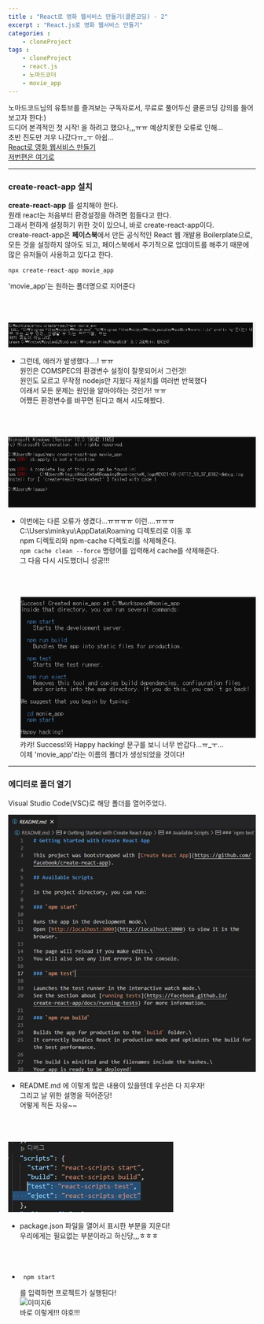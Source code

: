 ```yaml
---
title : "React로 영화 웹서비스 만들기(클론코딩) - 2"
excerpt : "React.js로 영화 웹서비스 만들기"
categories : 
    - cloneProject
tags : 
    - cloneProject
    - react.js
    - 노마드코더
    - movie_app
---
```


노마드코드님의 유튜브를 즐겨보는 구독자로서, 무료로 풀어두신 클론코딩 강의를 들어보고자 한다:)<br>
드디어 본격적인 첫 시작! 을 하려고 했으나,,,ㅠㅠ 예상치못한 오류로 인해...  
초반 진도만 겨우 나갔다ㅠ_ㅜ 아쉽...  
[React로 영화 웹서비스 만들기](https://nomadcoders.co/react-fundamentals)<br>
[저번편은 여기로](https://smilehyeon.github.io/cloneproject/3rd-post/)  

---


### create-react-app 설치  
**create-react-app** 를 설치해야 한다.  
원래 react는 처음부터 환경설정을 하려면 힘들다고 한다.  
그래서 편하게 설정하기 위한 것이 있으니, 바로 create-react-app이다.  
create-react-app은 **페이스북**에서 만든 공식적인 React 웹 개발용 Boilerplate으로,  
모든 것을 설정하지 않아도 되고, 페이스북에서 주기적으로 업데이트를 해주기 때문에  
많은 유저들이 사용하고 있다고 한다.  
```
npx create-react-app movie_app
```  
'movie_app'는 원하는 폴더명으로 지어준다  <br><br><br><br>

 ![이미지1](/assets/images/210824/1.jpg)  
+ 그런데, 에러가 발생했다....! ㅠㅠ  
    원인은 COMSPEC의 환경변수 설정이 잘못되어서 그런것!  
    원인도 모르고 무작정 nodejs만 지웠다 재설치를 여러번 반복했다  
    이래서 모든 문제는 원인을 알아야하는 것인가! ㅠㅠ  
    어쨌든 환경변수를 바꾸면 된다고 해서 시도해봤다.  <br><br><br><br>
  
![이미지2](/assets/images/210824/2.jpg)     
+ 이번에는 다른 오류가 생겼다...ㅠㅠㅠㅠ 이런....ㅠㅠㅠ   
    C:\Users\minkyu\AppData\Roaming 디렉토리로 이동 후  
    npm 디렉토리와 npm-cache 디렉토리를 삭제해준다.  
    ```npm cache clean --force``` 명령어를 입력해서 cache를 삭제해준다.  
    그 다음 다시 시도했더니 성공!!!  <br><br><br><br>

    ![이미지3](/assets/images/210824/3.jpg)    
    캬캬! Success!와 Happy hacking! 문구를 보니 너무 반갑다...ㅠ_ㅜ...  
    이제 'movie_app'라는 이름의 폴더가 생성되었을 것이다!   

---

### 에디터로 폴더 열기  
Visual Studio Code(VSC)로 해당 폴더를 열어주었다.  
    
![이미지4](/assets/images/210824/4.jpg)   
+ README.md 에 이렇게 많은 내용이 있을텐데 우선은 다 지우자!  
    그리고 날 위한 설명을 적어준당!  
    어떻게 적든 자유~~  <br><br><br><br>
    
![이미지5](/assets/images/210824/5.jpg)   
+ package.json 파일을 열어서 표시한 부분을 지운다!  
    우리에게는 필요없는 부분이라고 하신당,,,ㅎㅎㅎ  <br><br><br><br>

 + 
   ```
    npm start
    ```  
    를 입력하면 프로젝트가 실행된다!  
    ![이미지6](/assets/images/210824/6.jpg)   
    바로 이렇게!!! 야호!!!  





